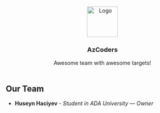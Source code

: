 <br/>
<p align="center">
  <a href="https://github.com//">
    <img src="https://avatars.githubusercontent.com/u/81383788?s=200&v=4" alt="Logo" width="80" height="80">
  </a>

  <h3 align="center">AzCoders</h3>

  <p align="center">
    Awesome team with awesome targets!
    <br/>
    <br/>
  </p>
</p>

## Our Team

* **Huseyn Haciyev** - *Student in ADA University* — *Owner*